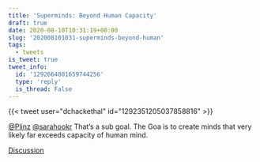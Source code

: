 ```yaml
---
title: 'Superminds: Beyond Human Capacity'
draft: true
date: 2020-08-10T10:31:19+00:00
slug: '202008101031-superminds-beyond-human'
tags:
  - tweets
is_tweet: true
tweet_info:
  id: '1292664801659744256'
  type: 'reply'
  is_thread: False
---
```




{{< tweet user="dchackethal" id="1292351205037858816" >}}

[@Plinz](https://x.com/Plinz) [@sarahookr](https://x.com/sarahookr) That’s a sub goal. The Goa is to create minds that very likely far exceeds capacity of human mind.

[Discussion](https://x.com/sytelus/status/1292664801659744256)
